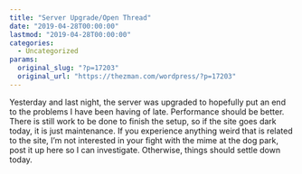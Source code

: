 ```yaml
---
title: "Server Upgrade/Open Thread"
date: "2019-04-28T00:00:00"
lastmod: "2019-04-28T00:00:00"
categories:
  - Uncategorized
params:
  original_slug: "?p=17203"
  original_url: "https://thezman.com/wordpress/?p=17203"
---
```


Yesterday and last night, the server was upgraded to hopefully put an
end to the problems I have been having of late. Performance should be
better. There is still work to be done to finish the setup, so if the
site goes dark today, it is just maintenance. If you experience anything
weird that is related to the site, I’m not interested in your fight with
the mime at the dog park, post it up here so I can investigate.
Otherwise, things should settle down today.
